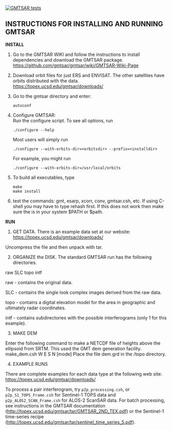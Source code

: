 [![GMTSAR tests](https://github.com/gmtsar/gmtsar/actions/workflows/gmtsar.yml/badge.svg)](https://github.com/gmtsar/gmtsar/actions/workflows/gmtsar.yml)

__INSTRUCTIONS FOR INSTALLING AND RUNNING GMTSAR__
----------------------------------------------

__INSTALL__

1) Go to the GMTSAR WIKI and follow the instructions to install dependencies and download the GMTSAR package.
       https://github.com/gmtsar/gmtsar/wiki/GMTSAR-Wiki-Page

2) Download orbit files for just ERS and ENVISAT. The other satellites have orbits distributed with the data.
       https://topex.ucsd.edu/gmtsar/downloads/

3) Go to the gmtsar directory and enter:

       autoconf

4) Configure GMTSAR:	
   Run the configure script.  To see all options, run
   
       ./configure --help
	
   Most users will simply run
   
       ./configure --with-orbits-dir=<orbitsdir> --prefix=<installdir>
	
   For example, you might run
	
       ./configure --with-orbits-dir=/usr/local/orbits

5) To build all executables, type

       make
       make install

6) test the commands: gmt, esarp, xcorr, conv, gmtsar.csh, etc.
   If using C-shell you may have to type rehash first. 
   If this does not work then make sure the <installdir> is in your system $PATH or $path.

__RUN__

1) GET DATA. There is an example data set at our website:
       https://topex.ucsd.edu/gmtsar/downloads/

Uncompress the file and then unpack with tar.

2) ORGANIZE the DISK. The standard GMTSAR run has the following directories. 

  raw    SLC    topo   intf

raw - contains the original data.

SLC - contains the single look complex images derived from the raw data.

topo - contains a digital elevation model for the area in geographic and ultimately radar coordinates.

intf - contains subdirectories with the possible interferograms (only 1 for this example).

3) MAKE DEM 

Enter the following command to make a NETCDF file of heights above the ellipsoid from SRTM.  This used the GMT dem 
generation facility.
	make_dem.csh W E S N [mode]
Place the file dem.grd in the /topo directory. 

4) EXAMPLE RUNS

There are complete examples for each data type at the following web site:
      https://topex.ucsd.edu/gmtsar/downloads/

To process a pair interferogram, try `p2p_processing.csh`, or `p2p_S1_TOPS_Frame.csh` for Sentinel-1 TOPS data and `p2p_ALOS2_SCAN_Frame.csh` for ALOS-2 ScanSAR data. For batch processing, see instructions in the GMTSAR documentation (http://topex.ucsd.edu/gmtsar/tar/GMTSAR_2ND_TEX.pdf) or the Sentinel-1 time-series recipe (http://topex.ucsd.edu/gmtsar/tar/sentinel_time_series_5.pdf).
